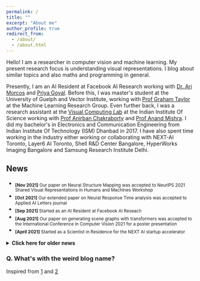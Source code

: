 ```yaml
---
permalink: /
title: ""
excerpt: "About me"
author_profile: true
redirect_from: 
  - /about/
  - /about.html
---
```


Hello! I am a researcher in computer vision and machine learning. My present research focus is understanding visual representations. I blog about similar topics and also maths and programming in general.

Presently, I am an AI Resident at Facebook AI Research working with [Dr. Ari Morcos](http://www.arimorcos.com/) and [Priya Goyal](https://research.fb.com/people/goyal-priya/). Before this, I was master's student at the University of Guelph and Vector Institute, working with [Prof Graham Taylor](https://www.gwtaylor.ca/) at the Machine Learning Research Group. Even further back, I was a research assistant at the [Visual Computing Lab](http://visual-computing.in/home/) at the Indian Institute Of Science working with [Prof Anirban Chakraborty](http://visual-computing.in/wp-content/uploads/2017/08/anirban-chakraborty.html) and [Prof Anand Mishra](https://anandmishra22.github.io/). I did my bachelor's in Electronics and Communication Engineering from Indian Institute Of Technology (ISM) Dhanbad in 2017. I have also spent time working in the industry either working or collaborating with NEXT-AI Toronto, Layer6 AI Toronto, Shell R&D Center Bangalore, HyperWorks Imaging Bangalore and Samsung Research Institute Delhi. 

## News

* <sub>**[Nov 2021]** Our paper on Neural Structure Mapping was accepted to NeurIPS 2021 Shared Visual Representations in Humans and Machines Workshop</sub>
* <sub>**[Oct 2021]** Our extended paper on Neural Response Time analysis was accepted to Applied AI Letters journal</sub> 
* <sub>**[Sep 2021]** Started as an AI Resident at Facebook AI Reseach</sub> 
* <sub>**[Aug 2021]** Our paper on generating scene graphs with transformers was accepted to the International Conference in Computer Vision 2021 for a poster presentation</sub>  
* <sub>**[April 2021]** Started as a Scientist in Residence for the NEXT AI startup accelerator</sub>

<details>
<summary><b>Click here for older news</b></summary>

* <sub>**[Oct 2020]** Started as an instructor for LearnAI course at the University of Toronto</sub>  
* <sub>**[Aug 2020]** Attended the MIT-CBMM Summer School on Brains, Minds and Machines 2020 virtually</sub>  
* <sub>**[July 2020]** Attended the CIFAR Deep Learning and Reinforcement Learning Summer School 2020 virtually</sub>  
* <sub>**[June 2020]** Our paper was accepted to CVPR 2020 Minds vs Machines Workshop for an oral presentation</sub>  
* <sub>**[Jan 2020]** Joined the Machine Learning Research Group at University of Guelph as a graduate research assistant</sub>  
* <sub>**[Nov 2019]** Volunteered and presented our work at the International Conference in Computer Vision 2019 in Seoul</sub>  
* <sub>**[Sep 2019]** Started MASc in AI at the University of Guelph. Thankful to receive the Vector Scholarship and JN Tata Scholarship</sub>   
* <sub>**[Aug 2019]** Attended the Bayesian Methods in Deep Learning Summer School 2019 in Moscow</sub>  
* <sub>**[July 2019]** Attended the Machine Learning Summer School 2019 in London</sub>   

</details>

### Q. What's with the weird blog name?

Inspired from [1](https://en.wikipedia.org/wiki/N.Y._State_of_Mind) and [2](https://en.wikipedia.org/wiki/Empire_State_of_Mind)
